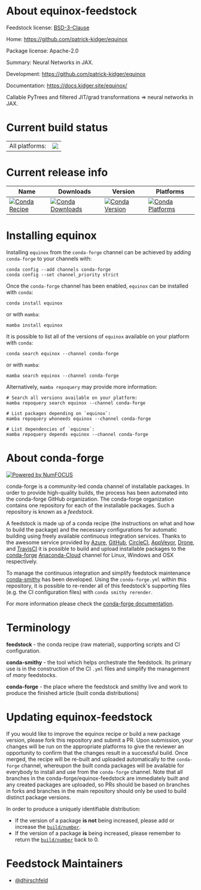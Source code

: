 About equinox-feedstock
=======================

Feedstock license: [BSD-3-Clause](https://github.com/conda-forge/equinox-feedstock/blob/main/LICENSE.txt)

Home: https://github.com/patrick-kidger/equinox

Package license: Apache-2.0

Summary: Neural Networks in JAX.

Development: https://github.com/patrick-kidger/equinox

Documentation: https://docs.kidger.site/equinox/

Callable PyTrees and filtered JIT/grad transformations
=> neural networks in JAX.


Current build status
====================


<table><tr><td>All platforms:</td>
    <td>
      <a href="https://dev.azure.com/conda-forge/feedstock-builds/_build/latest?definitionId=15667&branchName=main">
        <img src="https://dev.azure.com/conda-forge/feedstock-builds/_apis/build/status/equinox-feedstock?branchName=main">
      </a>
    </td>
  </tr>
</table>

Current release info
====================

| Name | Downloads | Version | Platforms |
| --- | --- | --- | --- |
| [![Conda Recipe](https://img.shields.io/badge/recipe-equinox-green.svg)](https://anaconda.org/conda-forge/equinox) | [![Conda Downloads](https://img.shields.io/conda/dn/conda-forge/equinox.svg)](https://anaconda.org/conda-forge/equinox) | [![Conda Version](https://img.shields.io/conda/vn/conda-forge/equinox.svg)](https://anaconda.org/conda-forge/equinox) | [![Conda Platforms](https://img.shields.io/conda/pn/conda-forge/equinox.svg)](https://anaconda.org/conda-forge/equinox) |

Installing equinox
==================

Installing `equinox` from the `conda-forge` channel can be achieved by adding `conda-forge` to your channels with:

```
conda config --add channels conda-forge
conda config --set channel_priority strict
```

Once the `conda-forge` channel has been enabled, `equinox` can be installed with `conda`:

```
conda install equinox
```

or with `mamba`:

```
mamba install equinox
```

It is possible to list all of the versions of `equinox` available on your platform with `conda`:

```
conda search equinox --channel conda-forge
```

or with `mamba`:

```
mamba search equinox --channel conda-forge
```

Alternatively, `mamba repoquery` may provide more information:

```
# Search all versions available on your platform:
mamba repoquery search equinox --channel conda-forge

# List packages depending on `equinox`:
mamba repoquery whoneeds equinox --channel conda-forge

# List dependencies of `equinox`:
mamba repoquery depends equinox --channel conda-forge
```


About conda-forge
=================

[![Powered by
NumFOCUS](https://img.shields.io/badge/powered%20by-NumFOCUS-orange.svg?style=flat&colorA=E1523D&colorB=007D8A)](https://numfocus.org)

conda-forge is a community-led conda channel of installable packages.
In order to provide high-quality builds, the process has been automated into the
conda-forge GitHub organization. The conda-forge organization contains one repository
for each of the installable packages. Such a repository is known as a *feedstock*.

A feedstock is made up of a conda recipe (the instructions on what and how to build
the package) and the necessary configurations for automatic building using freely
available continuous integration services. Thanks to the awesome service provided by
[Azure](https://azure.microsoft.com/en-us/services/devops/), [GitHub](https://github.com/),
[CircleCI](https://circleci.com/), [AppVeyor](https://www.appveyor.com/),
[Drone](https://cloud.drone.io/welcome), and [TravisCI](https://travis-ci.com/)
it is possible to build and upload installable packages to the
[conda-forge](https://anaconda.org/conda-forge) [Anaconda-Cloud](https://anaconda.org/)
channel for Linux, Windows and OSX respectively.

To manage the continuous integration and simplify feedstock maintenance
[conda-smithy](https://github.com/conda-forge/conda-smithy) has been developed.
Using the ``conda-forge.yml`` within this repository, it is possible to re-render all of
this feedstock's supporting files (e.g. the CI configuration files) with ``conda smithy rerender``.

For more information please check the [conda-forge documentation](https://conda-forge.org/docs/).

Terminology
===========

**feedstock** - the conda recipe (raw material), supporting scripts and CI configuration.

**conda-smithy** - the tool which helps orchestrate the feedstock.
                   Its primary use is in the construction of the CI ``.yml`` files
                   and simplify the management of *many* feedstocks.

**conda-forge** - the place where the feedstock and smithy live and work to
                  produce the finished article (built conda distributions)


Updating equinox-feedstock
==========================

If you would like to improve the equinox recipe or build a new
package version, please fork this repository and submit a PR. Upon submission,
your changes will be run on the appropriate platforms to give the reviewer an
opportunity to confirm that the changes result in a successful build. Once
merged, the recipe will be re-built and uploaded automatically to the
`conda-forge` channel, whereupon the built conda packages will be available for
everybody to install and use from the `conda-forge` channel.
Note that all branches in the conda-forge/equinox-feedstock are
immediately built and any created packages are uploaded, so PRs should be based
on branches in forks and branches in the main repository should only be used to
build distinct package versions.

In order to produce a uniquely identifiable distribution:
 * If the version of a package **is not** being increased, please add or increase
   the [``build/number``](https://docs.conda.io/projects/conda-build/en/latest/resources/define-metadata.html#build-number-and-string).
 * If the version of a package **is** being increased, please remember to return
   the [``build/number``](https://docs.conda.io/projects/conda-build/en/latest/resources/define-metadata.html#build-number-and-string)
   back to 0.

Feedstock Maintainers
=====================

* [@dhirschfeld](https://github.com/dhirschfeld/)


